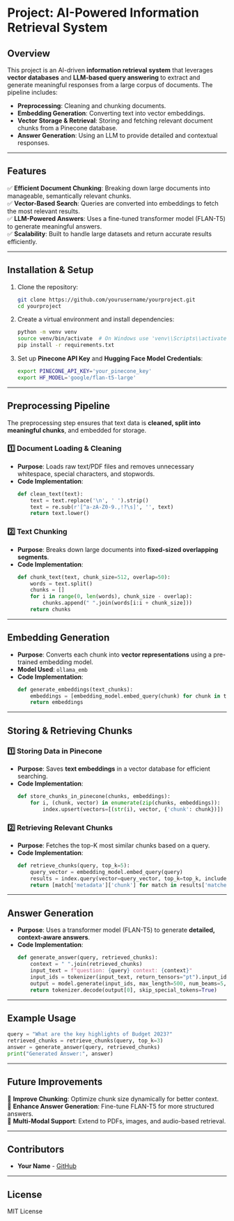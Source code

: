 # Project: AI-Powered Information Retrieval System

## Overview
This project is an AI-driven **information retrieval system** that leverages **vector databases** and **LLM-based query answering** to extract and generate meaningful responses from a large corpus of documents. The pipeline includes:
- **Preprocessing**: Cleaning and chunking documents.
- **Embedding Generation**: Converting text into vector embeddings.
- **Vector Storage & Retrieval**: Storing and fetching relevant document chunks from a Pinecone database.
- **Answer Generation**: Using an LLM to provide detailed and contextual responses.

---
## Features
✅ **Efficient Document Chunking**: Breaking down large documents into manageable, semantically relevant chunks.  
✅ **Vector-Based Search**: Queries are converted into embeddings to fetch the most relevant results.  
✅ **LLM-Powered Answers**: Uses a fine-tuned transformer model (FLAN-T5) to generate meaningful answers.  
✅ **Scalability**: Built to handle large datasets and return accurate results efficiently.  

---
## Installation & Setup

1. Clone the repository:
   ```bash
   git clone https://github.com/yourusername/yourproject.git
   cd yourproject
   ```
2. Create a virtual environment and install dependencies:
   ```bash
   python -m venv venv
   source venv/bin/activate  # On Windows use 'venv\\Scripts\\activate'
   pip install -r requirements.txt
   ```
3. Set up **Pinecone API Key** and **Hugging Face Model Credentials**:
   ```bash
   export PINECONE_API_KEY='your_pinecone_key'
   export HF_MODEL='google/flan-t5-large'
   ```

---
## Preprocessing Pipeline
The preprocessing step ensures that text data is **cleaned, split into meaningful chunks**, and embedded for storage.

### 1️⃣ **Document Loading & Cleaning**
- **Purpose**: Loads raw text/PDF files and removes unnecessary whitespace, special characters, and stopwords.
- **Code Implementation**:
  ```python
  def clean_text(text):
      text = text.replace('\n', ' ').strip()
      text = re.sub(r'[^a-zA-Z0-9.,!?\s]', '', text)
      return text.lower()
  ```

### 2️⃣ **Text Chunking**
- **Purpose**: Breaks down large documents into **fixed-sized overlapping segments**.
- **Code Implementation**:
  ```python
  def chunk_text(text, chunk_size=512, overlap=50):
      words = text.split()
      chunks = []
      for i in range(0, len(words), chunk_size - overlap):
          chunks.append(" ".join(words[i:i + chunk_size]))
      return chunks
  ```

---
## Embedding Generation
- **Purpose**: Converts each chunk into **vector representations** using a pre-trained embedding model.
- **Model Used**: `ollama_emb`
- **Code Implementation**:
  ```python
  def generate_embeddings(text_chunks):
      embeddings = [embedding_model.embed_query(chunk) for chunk in text_chunks]
      return embeddings
  ```

---
## Storing & Retrieving Chunks
### 1️⃣ **Storing Data in Pinecone**
- **Purpose**: Saves **text embeddings** in a vector database for efficient searching.
- **Code Implementation**:
  ```python
  def store_chunks_in_pinecone(chunks, embeddings):
      for i, (chunk, vector) in enumerate(zip(chunks, embeddings)):
          index.upsert(vectors=[(str(i), vector, {'chunk': chunk})])
  ```

### 2️⃣ **Retrieving Relevant Chunks**
- **Purpose**: Fetches the top-K most similar chunks based on a query.
- **Code Implementation**:
  ```python
  def retrieve_chunks(query, top_k=5):
      query_vector = embedding_model.embed_query(query)
      results = index.query(vector=query_vector, top_k=top_k, include_metadata=True)
      return [match['metadata']['chunk'] for match in results['matches']]
  ```

---
## Answer Generation
- **Purpose**: Uses a transformer model (FLAN-T5) to generate **detailed, context-aware answers**.
- **Code Implementation**:
  ```python
  def generate_answer(query, retrieved_chunks):
      context = " ".join(retrieved_chunks)
      input_text = f"question: {query} context: {context}"
      input_ids = tokenizer(input_text, return_tensors="pt").input_ids
      output = model.generate(input_ids, max_length=500, num_beams=5, early_stopping=True)
      return tokenizer.decode(output[0], skip_special_tokens=True)
  ```

---
## Example Usage
```python
query = "What are the key highlights of Budget 2023?"
retrieved_chunks = retrieve_chunks(query, top_k=3)
answer = generate_answer(query, retrieved_chunks)
print("Generated Answer:", answer)
```

---
## Future Improvements
🔹 **Improve Chunking**: Optimize chunk size dynamically for better context.  
🔹 **Enhance Answer Generation**: Fine-tune FLAN-T5 for more structured answers.  
🔹 **Multi-Modal Support**: Extend to PDFs, images, and audio-based retrieval.  

---
## Contributors
- **Your Name** - [GitHub](https://github.com/yourusername)

---
## License
MIT License

